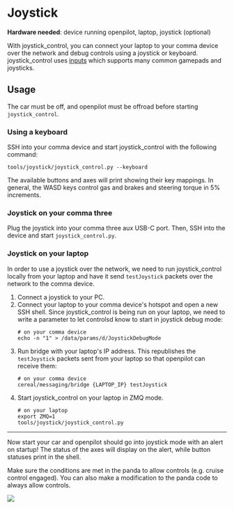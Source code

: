 # Joystick

**Hardware needed**: device running openpilot, laptop, joystick (optional)

With joystick_control, you can connect your laptop to your comma device over the network and debug controls using a joystick or keyboard.
joystick_control uses [inputs](https://pypi.org/project/inputs) which supports many common gamepads and joysticks.

## Usage

The car must be off, and openpilot must be offroad before starting `joystick_control`.

### Using a keyboard

SSH into your comma device and start joystick_control with the following command:

```shell
tools/joystick/joystick_control.py --keyboard
```

The available buttons and axes will print showing their key mappings. In general, the WASD keys control gas and brakes and steering torque in 5% increments.

### Joystick on your comma three

Plug the joystick into your comma three aux USB-C port. Then, SSH into the device and start `joystick_control.py`.

### Joystick on your laptop

In order to use a joystick over the network, we need to run joystick_control locally from your laptop and have it send `testJoystick` packets over the network to the comma device.

1. Connect a joystick to your PC.
2. Connect your laptop to your comma device's hotspot and open a new SSH shell. Since joystick_control is being run on your laptop, we need to write a parameter to let controlsd know to start in joystick debug mode:
   ```shell
   # on your comma device
   echo -n "1" > /data/params/d/JoystickDebugMode
   ```
3. Run bridge with your laptop's IP address. This republishes the `testJoystick` packets sent from your laptop so that openpilot can receive them:
   ```shell
   # on your comma device
   cereal/messaging/bridge {LAPTOP_IP} testJoystick
   ```
4. Start joystick_control on your laptop in ZMQ mode.
   ```shell
   # on your laptop
   export ZMQ=1
   tools/joystick/joystick_control.py
   ```

---
Now start your car and openpilot should go into joystick mode with an alert on startup! The status of the axes will display on the alert, while button statuses print in the shell.

Make sure the conditions are met in the panda to allow controls (e.g. cruise control engaged). You can also make a modification to the panda code to always allow controls.

![](https://github.com/commaai/openpilot/assets/8762862/e640cbca-cb7a-4dcb-abce-b23b036ad8e7)
